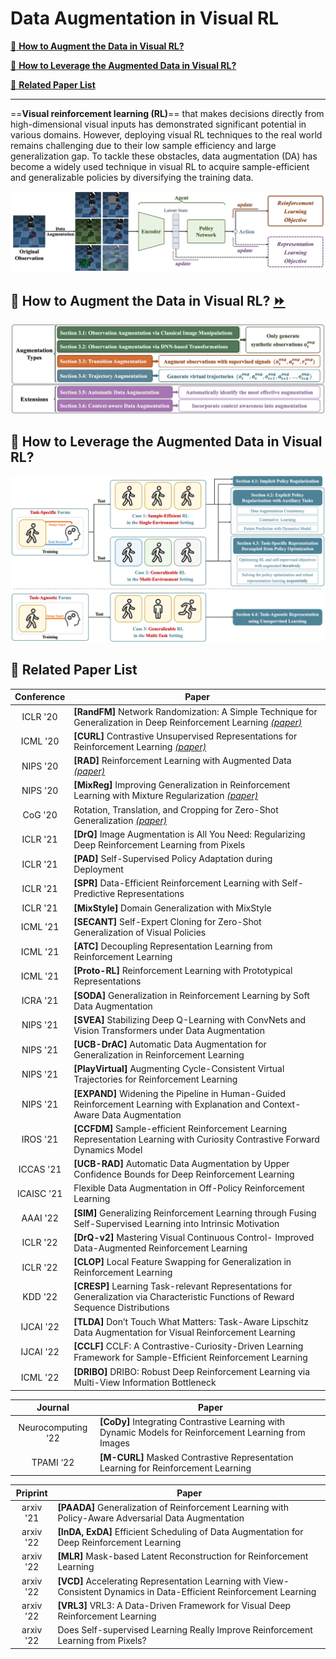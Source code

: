 # Data Augmentation in Visual RL

[:round_pushpin: **How to Augment the Data in Visual RL?**](#1)

[:triangular_flag_on_post: **How to Leverage the Augmented Data in Visual RL?**](#2)

[:page_facing_up: **Related Paper List**](#3)

-----
==**Visual reinforcement learning (RL)**== that makes decisions directly from high-dimensional visual inputs has demonstrated significant potential in various domains. However, deploying visual RL techniques to the real world remains challenging due to their low sample efficiency and large generalization gap. To tackle these obstacles, data augmentation (DA) has become a widely used technique in visual RL to acquire sample-efficient and generalizable policies by diversifying the training data.

![DA in visual RL](https://github.com/Guozheng-Ma/DA-in-visualRL/blob/c6057fb0b4c6461e2c122c60403aab21479b689e/Image/DA%20in%20visual%20RL.png)

<div id="1" >

## :round_pushpin: How to Augment the Data in Visual RL? [:fast_forward:](How_to_Augment.md)
![How to Augment the Data in Visual RL?](https://github.com/Guozheng-Ma/DA-in-visualRL/blob/eec9c1566047dfc9e35d45d8fb0018c190ba2e9d/Image/How%20To%20Aug%20the%20data.png)

<div id="2" >

## :triangular_flag_on_post: How to Leverage the Augmented Data in Visual RL?
![How to Leverage the Augmented Data in Visual RL?](https://github.com/Guozheng-Ma/DA-in-visualRL/blob/ad52aed2af3bb78d4929f9ede19c05ae259bcae7/Image/How%20to%20Leverage%20the%20Augmented%20Data.png)

<div id="3" >

## :page_facing_up: Related Paper List 

|  Conference  | Paper  |
|  :----:  | ----  |
| ICLR '20 | **[RandFM]** Network Randomization: A Simple Technique for Generalization in Deep Reinforcement Learning [*(paper)*](http://proceedings.mlr.press/v119/laskin20a.html) |
| ICML '20 | **[CURL]** Contrastive Unsupervised Representations for Reinforcement Learning [*(paper)*](https://ieeexplore.ieee.org/abstract/document/9231907)|
| NIPS '20 | **[RAD]** Reinforcement Learning with Augmented Data [*(paper)*](https://ieeexplore.ieee.org/abstract/document/9231907)|
| NIPS '20 | **[MixReg]** Improving Generalization in Reinforcement Learning with Mixture Regularization [*(paper)*](https://ieeexplore.ieee.org/abstract/document/9231907)|
| CoG '20 | Rotation, Translation, and Cropping for Zero-Shot Generalization [*(paper)*](https://ieeexplore.ieee.org/abstract/document/9231907) |
| ICLR '21 | **[DrQ]** Image Augmentation is All You Need: Regularizing Deep Reinforcement Learning from Pixels |
| ICLR '21 | **[PAD]** Self-Supervised Policy Adaptation during Deployment |
| ICLR '21 | **[SPR]** Data-Efficient Reinforcement Learning with Self-Predictive Representations |
| ICLR '21 | **[MixStyle]** Domain Generalization with MixStyle |
| ICML '21 | **[SECANT]** Self-Expert Cloning for Zero-Shot Generalization of Visual Policies |
| ICML '21 | **[ATC]** Decoupling Representation Learning from Reinforcement Learning |
| ICML '21 | **[Proto-RL]** Reinforcement Learning with Prototypical Representations |
| ICRA '21 | **[SODA]** Generalization in Reinforcement Learning by Soft Data Augmentation |
| NIPS '21 | **[SVEA]** Stabilizing Deep Q-Learning with ConvNets and Vision Transformers under Data Augmentation |
| NIPS '21 | **[UCB-DrAC]** Automatic Data Augmentation for Generalization in Reinforcement Learning |
| NIPS '21 | **[PlayVirtual]** Augmenting Cycle-Consistent Virtual Trajectories for Reinforcement Learning |
| NIPS '21 | **[EXPAND]** Widening the Pipeline in Human-Guided Reinforcement Learning with Explanation and Context-Aware Data Augmentation |
| IROS '21 | **[CCFDM]** Sample-efficient Reinforcement Learning Representation Learning with Curiosity Contrastive Forward Dynamics Model |
| ICCAS '21 | **[UCB-RAD]** Automatic Data Augmentation by Upper Confidence Bounds for Deep Reinforcement Learning |
| ICAISC '21 | Flexible Data Augmentation in Off-Policy Reinforcement Learning |
| AAAI '22 | **[SIM]** Generalizing Reinforcement Learning through Fusing Self-Supervised Learning into Intrinsic Motivation |
| ICLR '22 | **[DrQ-v2]** Mastering Visual Continuous Control- Improved Data-Augmented Reinforcement Learning |
| ICLR '22 | **[CLOP]** Local Feature Swapping for Generalization in Reinforcement Learning |
| KDD '22 | **[CRESP]** Learning Task-relevant Representations for Generalization via Characteristic Functions of Reward Sequence Distributions |
| IJCAI '22 | **[TLDA]** Don’t Touch What Matters: Task-Aware Lipschitz Data Augmentation for Visual Reinforcement Learning |
| IJCAI '22 | **[CCLF]** CCLF: A Contrastive-Curiosity-Driven Learning Framework for Sample-Efﬁcient Reinforcement Learning |
| ICML '22 | **[DRIBO]** DRIBO: Robust Deep Reinforcement Learning via Multi-View Information Bottleneck |


|  Journal   | Paper  |
|  :----:  | ----  |
| Neurocomputing ‘22 | **[CoDy]** Integrating Contrastive Learning with Dynamic Models for Reinforcement Learning from Images |
| TPAMI ‘22 | **[M-CURL]** Masked Contrastive Representation Learning for Reinforcement Learning |


|  Priprint   | Paper  |
|  :----:  | ----  |
|  arxiv '21 | **[PAADA]** Generalization of Reinforcement Learning with Policy-Aware Adversarial Data Augmentation  |
|  arxiv '22 | **[InDA, ExDA]** Efficient Scheduling of Data Augmentation for Deep Reinforcement Learning  |
|  arxiv '22 | **[MLR]** Mask-based Latent Reconstruction for Reinforcement Learning  |
|  arxiv '22 | **[VCD]** Accelerating Representation Learning with View-Consistent Dynamics in Data-Efficient Reinforcement Learning  |
|  arxiv '22 | **[VRL3]** VRL3: A Data-Driven Framework for Visual Deep Reinforcement Learning  |
|  arxiv '22 | Does Self-supervised Learning Really Improve Reinforcement Learning from Pixels?  |



